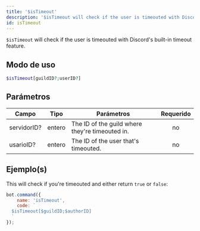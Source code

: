```yaml
---
title: '$isTimeout'
description: '$isTimeout will check if the user is timeouted with Discord''s built-in timeout feature.'
id: isTimeout
---
```


`$isTimeout` will check if the user is timeouted with Discord's built-in timeout feature.

## Modo de uso

```php
$isTimeout[guildID?;userID?]
```

## Parámetros

| Campo       | Tipo   | Parámetros                                      | Requerido |
| ----------- | ------ | ----------------------------------------------- |:---------:|
| servidorID? | entero | The ID of the guild where they're timeouted in. |    no     |
| usarioID?   | entero | The ID of the user that's timeouted.            |    no     |

## Ejemplo(s)

This will check if you're timeouted and either return `true` or `false`:

```javascript
bot.command({
    name: 'isTimeout',
    code: `
  $isTimeout[$guildID;$authorID]
  `
});
```
